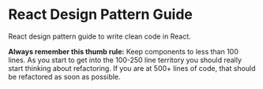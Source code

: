 # React Design Pattern Guide

React design pattern guide to write clean code in React.

**Always remember this thumb rule:** Keep components to less than 100 lines. As you start to get into the 100-250 line territory you should really start thinking about refactoring. If you are at 500+ lines of code, that should be refactored as soon as possible.
